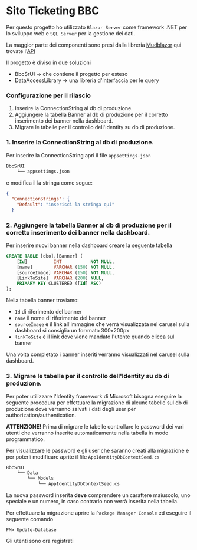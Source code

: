 # Sito Ticketing BBC

Per questo progetto ho utilizzato `Blazor Server` come framework .NET per lo sviluppo web e `SQL Server` per la gestione dei dati.

La maggior parte dei componenti sono presi dalla libreria [Mudblazor](https://github.com/MudBlazor/MudBlazor) qui trovate l'[API](https://dev.mudblazor.com/)

Il progetto è diviso in due soluzioni 

- BbcSrUI -> che contiene il progetto per esteso 
- DataAccessLibrary -> una libreria d'interfaccia per le query

### Configurazione per il rilascio

1. Inserire la ConnectionString al db di produzione.
2. Aggiungere la tabella Banner al db di produzione per il corretto inserimento dei banner nella dashboard. 
3. Migrare le tabelle per il controllo dell'Identity su db di produzione.

### 1. Inserire la ConnectionString al db di produzione.
Per inserire la ConnectionString apri il file `appsettings.json`

```markdown
BbcSrUI
    └── appsettings.json
```

e modifica il la stringa come segue:

```json
{
  "ConnectionStrings": {
    "Default": "inserisci la stringa qui"
  }
```

### 2. Aggiungere la tabella Banner al db di produzione per il corretto inserimento dei banner nella dashboard. 

Per inserire nuovi banner nella dashboard creare la seguente tabella
```sql
CREATE TABLE [dbo].[Banner] (
    [Id]          INT           NOT NULL,
    [name]        VARCHAR (150) NOT NULL,
    [sourceImage] VARCHAR (150) NOT NULL,
    [LinkToSite]  VARCHAR (200) NULL,
    PRIMARY KEY CLUSTERED ([Id] ASC)
);
```
Nella tabella banner troviamo:
- `Id` di riferimento del banner 
- `name` il nome di riferimento del banner 
- `sourceImage` è il link all'immagine che verrà visualizzata nel carusel sulla dashboard si consiglia un forrmato 300x200px
- `linkToSite` è il link dove viene mandato l'utente quando clicca sul banner

Una volta completato i banner inseriti verranno visualizzati nel carusel sulla dashboard.

### 3. Migrare le tabelle per il controllo dell'Identity su db di produzione.

Per poter utilizzare l'Identity framework di Microsoft bisogna eseguire la seguente procedura per effettuare la migrazione di alcune tabelle sul db di produzione dove 
verranno salvati i dati degli user per authorization/authentication.

**ATTENZIONE!**
Prima di migrare le tabelle controllare le password dei vari utenti che verranno inserite automaticamente nella tabella in modo programmatico.

Per visualizzare le password e gli user che saranno creati alla migrazione e per poterli modificare aprite il file `AppIdentityDbContextSeed.cs`

```markdown
BbcSrUI
    └── Data
        └── Models
            └── AppIdentityDbContextSeed.cs
```

La nuova password inserita **deve** comprendere un carattere maiuscolo, uno speciale e un numero, in caso contrario non verrà inserita nella tabella.

Per effettuare la migrazione aprire la `Packege Manager Console` ed eseguire il seguente comando
```console
PM> Update-Database
```

Gli utenti sono ora registrati 

